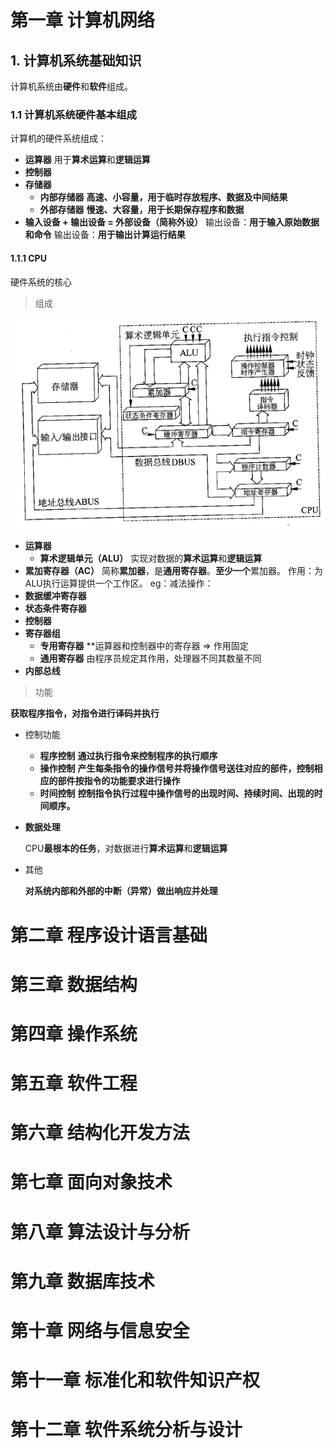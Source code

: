# 第一章 计算机网络
## 1. 计算机系统基础知识
计算机系统由**硬件**和**软件**组成。
### 1.1 计算机系统硬件基本组成
计算机的硬件系统组成：
* **运算器**
	用于**算术运算**和**逻辑运算**
* **控制器**
* **存储器**
	* **内部存储器**
		**高速、小容量，用于临时存放程序、数据及中间结果**
	 * **外部存储器**
		 **慢速、大容量，用于长期保存程序和数据**
* **输入设备 + 输出设备 = 外部设备（简称外设）**
	输出设备：**用于输入原始数据和命令**
	输出设备：**用于输出计算运行结果**


#### 1.1.1 CPU
硬件系统的核心
>组成

![image-20230419220811306](%E5%9B%BE%E7%89%87/image-20230419220811306.png)

* **运算器**
	*  **算术逻辑单元（ALU）**
		实现对数据的**算术运算**和**逻辑运算**
* **累加寄存器（AC）**
	简称**累加器**，是**通用寄存器**。**至少一个**累加器。
    作用：为ALU执行运算提供一个工作区。
    eg：减法操作：
*  **数据缓冲寄存器**
* **状态条件寄存器**
* **控制器**
* **寄存器组**
	* **专用寄存器**
		**运算器和控制器中的寄存器  => 作用固定
	* **通用寄存器**
		由程序员规定其作用，处理器不同其数量不同
* **内部总线**



>功能

**获取程序指令，对指令进行译码并执行**

* 控制功能
	* **程序控制**
		**通过执行指令来控制程序的执行顺序**
	* **操作控制**
		**产生每条指令的操作信号并将操作信号送往对应的部件，控制相应的部件按指令的功能要求进行操作**
	* **时间控制**
    **控制指令执行过程中操作信号的出现时间、持续时间、出现的时间顺序。**

* **数据处理**

  CPU**最根本的任务**，对数据进行**算术运算**和**逻辑运算**

* 其他

  **对系统内部和外部的中断（异常）做出响应并处理**









# 第二章 程序设计语言基础







# 第三章 数据结构







# 第四章 操作系统









# 第五章 软件工程









# 第六章 结构化开发方法













# 第七章 面向对象技术









# 第八章 算法设计与分析











# 第九章 数据库技术











# 第十章 网络与信息安全









# 第十一章 标准化和软件知识产权













# 第十二章 软件系统分析与设计











